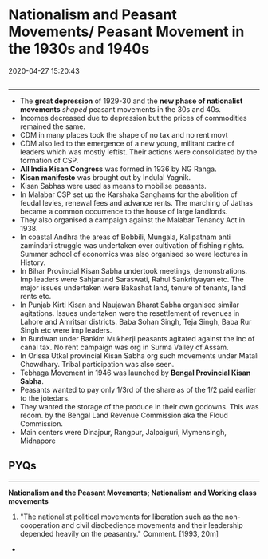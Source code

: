 # Nationalism and Peasant Movements/ Peasant Movement in the 1930s and 1940s
2020-04-27 15:20:43
```toc
```
---


-   The **great depression** of 1929-30 and the **new phase of nationalist movements** *shaped* peasant movements in the 30s and 40s.
-   Incomes decreased due to depression but the prices of commodities remained the same.
-   CDM in many places took the shape of no tax and no rent movt
-   CDM also led to the emergence of a new young, militant cadre of leaders which was mostly leftist. Their actions were consolidated by the formation of CSP.
-   **All India Kisan Congress** was formed in 1936 by NG Ranga.
-   **Kisan manifesto** was brought out by Indulal Yagnik.
-   Kisan Sabhas were used as means to mobilise peasants.
-   In Malabar CSP set up the Karshaka Sanghams for the abolition of feudal levies, renewal fees and advance rents. The marching of Jathas became a common occurrence to the house of large landlords.
-   They also organised a campaign against the Malabar Tenancy Act in 1938.
-   In coastal Andhra the areas of Bobbili, Mungala, Kalipatnam anti zamindari struggle was undertaken over cultivation of fishing rights. Summer school of economics was also organised so were lectures in History.
-   In Bihar Provincial Kisan Sabha undertook meetings, demonstrations. Imp leaders were Sahjanand Saraswati, Rahul Sankrityayan etc. The major issues undertaken were Bakashat land, tenure of tenants, land rents etc.
-   In Punjab Kirti Kisan and Naujawan Bharat Sabha organised similar agitations. Issues undertaken were the resettlement of revenues in Lahore and Amritsar districts. Baba Sohan Singh, Teja Singh, Baba Rur Singh etc were imp leaders.
-   In Burdwan under Bankim Mukherji peasants agitated against the inc of canal tax. No rent campaign was org in Surma Valley of Assam.
-   In Orissa Utkal provincial Kisan Sabha org such movements under Matali Chowdhary. Tribal participation was also seen.
-   Tebhaga Movement in 1946 was launched by **Bengal Provincial Kisan Sabha**.
-   Peasants wanted to pay only 1/3rd of the share as of the 1/2 paid earlier to the jotedars.
-   They wanted the storage of the produce in their own godowns. This was recom. by the Bengal Land Revenue Commission aka the Floud Commission.
-   Main centers were Dinajpur, Rangpur, Jalpaiguri, Mymensingh, Midnapore
 

 
 
## PYQs
---

**Nationalism and the Peasant Movements; Nationalism and Working** **class movements**




1. "The nationalist political movements for liberation such as the non-cooperation and civil disobedience movements and their leadership depended heavily on the peasantry." Comment. [1993, 20m]
-   





 





